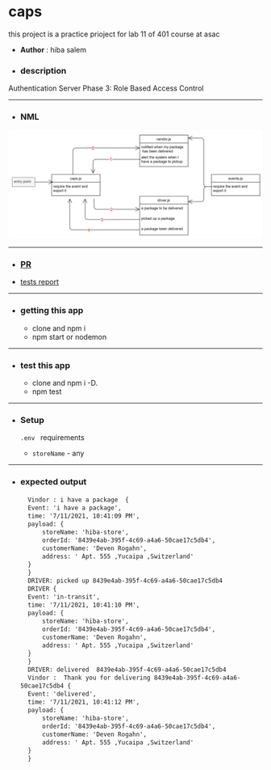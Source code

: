 # caps

this project is a practice prioject for lab 11 of 401 course at asac

- **Author** : hiba salem

- ### description

Authentication Server Phase 3: Role Based Access Control

---

- ### NML

![NML](./lab11.jpg)

---

- ### [PR](https://github.com/hibasalem/caps/pull/1)
- [tests report](https://github.com/hibasalem/caps/actions)

---

- ### getting this app

  - clone and npm i
  - npm start or nodemon

---

- ### test this app

  - clone and npm i -D.
  - npm test

---

- ### Setup

  `.env ` requirements

  - `storeName` - any

---

- ### expected output

  ```
    Vindor : i have a package  {
    Event: 'i have a package',
    time: '7/11/2021, 10:41:09 PM',
    payload: {
        storeName: 'hiba-store',
        orderId: '8439e4ab-395f-4c69-a4a6-50cae17c5db4',
        customerName: 'Deven Rogahn',
        address: ' Apt. 555 ,Yucaipa ,Switzerland'
    }
    }
    DRIVER: picked up 8439e4ab-395f-4c69-a4a6-50cae17c5db4
    DRIVER {
    Event: 'in-transit',
    time: '7/11/2021, 10:41:10 PM',
    payload: {
        storeName: 'hiba-store',
        orderId: '8439e4ab-395f-4c69-a4a6-50cae17c5db4',
        customerName: 'Deven Rogahn',
        address: ' Apt. 555 ,Yucaipa ,Switzerland'
    }
    }
    DRIVER: delivered  8439e4ab-395f-4c69-a4a6-50cae17c5db4
    Vindor :  Thank you for delivering 8439e4ab-395f-4c69-a4a6-50cae17c5db4 {
    Event: 'delivered',
    time: '7/11/2021, 10:41:12 PM',
    payload: {
        storeName: 'hiba-store',
        orderId: '8439e4ab-395f-4c69-a4a6-50cae17c5db4',
        customerName: 'Deven Rogahn',
        address: ' Apt. 555 ,Yucaipa ,Switzerland'
    }
    }
  ```
